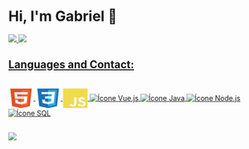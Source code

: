 <h1>Hi, I'm Gabriel 👋</h1>

<div>
  <a href="https://github.com/gabriel-enrique7">
  <img height="152em" src="https://github-readme-stats.vercel.app/api?username=gabriel-enrique7&show_icons=true&theme=tokyonight&include_all_commits=true&count_private=true"/>
  <img height="152em" src="https://github-readme-stats.vercel.app/api/top-langs/?username=gabriel-enrique7&layout=compact&langs_count=7&theme=tokyonight"/>
</div>

<h2>Languages and Contact:</h2>
  
<div style="display: inline_block"><br>
  <img align="center" alt="Ícone HTML" height="40" width="50" src="https://raw.githubusercontent.com/devicons/devicon/master/icons/html5/html5-original.svg">
  <img align="center" alt="Ícone CSS" height="40" width="50" src="https://raw.githubusercontent.com/devicons/devicon/master/icons/css3/css3-original.svg">
  <img align="center" alt="Ícone Javascript" height="40" width="50" src="https://raw.githubusercontent.com/devicons/devicon/master/icons/javascript/javascript-plain.svg">
  <img align="center" alt="Ícone Vue.js" height="40" width="50" src="https://img.icons8.com/color/50/000000/vue-js.png">
  <img align="center" alt="Ícone Java" height="40" width="50" src="https://raw.githubusercontent.com/jmnote/z-icons/master/svg/java.svg">
  <img align="center" alt="Ícone Node.js" height="40" width="50" src="https://img.icons8.com/color/50/000000/nodejs.png">
  <img align="center" alt="Ícone SQL" height="40" width="50" src="https://img.icons8.com/color/50/000000/sql.png">
</div>

##
  
<div>
  <a href="https://www.linkedin.com/in/gabriel-enrique/" target="_blank">
    <img src="https://img.shields.io/badge/LinkedIn-0077B5?style=for-the-badge&logo=linkedin&logoColor=white">
  </a>
</div>
